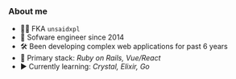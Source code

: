 ### About me
- :face_with_spiral_eyes: FKA `unsaidxpl`
- :calendar: Sofware engineer since 2014
- :hammer_and_wrench: Been developing complex web applications for past 6 years
- :toolbox: Primary stack: _Ruby on Rails, Vue/React_
- :arrow_forward: Currently learning: _Crystal, Elixir, Go_

